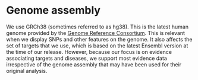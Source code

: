 # Genome assembly

We use GRCh38 \(sometimes referred to as hg38\). This is the latest human genome provided by the [Genome Reference Consortium](https://www.ncbi.nlm.nih.gov/grc). This is relevant when we display SNPs and other features on the genome. It also affects the set of targets that we use, which is based on the latest Ensembl version at the time of our release. However, because our focus is on evidence associating targets and diseases, we support most evidence data irrespective of the genome assembly that may have been used for their original analysis.

